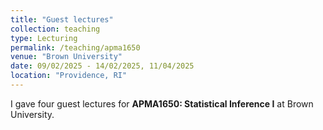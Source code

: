 ```yaml
---
title: "Guest lectures"
collection: teaching
type: Lecturing
permalink: /teaching/apma1650
venue: "Brown University"
date: 09/02/2025 - 14/02/2025, 11/04/2025
location: "Providence, RI"
---
```


I gave four guest lectures for **APMA1650: Statistical Inference I** at Brown University. 